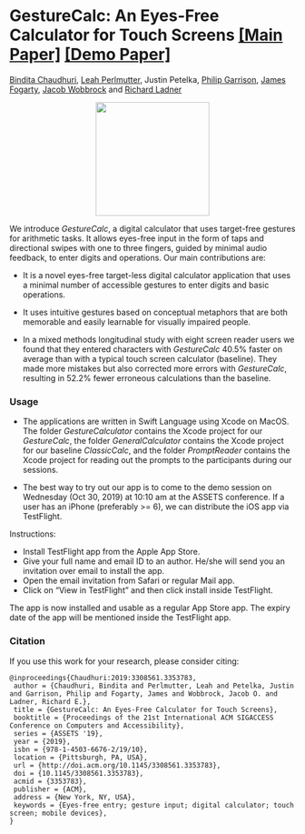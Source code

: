 # GestureCalc: An Eyes-Free Calculator for Touch Screens [[Main Paper]](https://homes.cs.washington.edu/~bindita/papers/gesturecalc_assets19.pdf) [[Demo Paper]](https://homes.cs.washington.edu/~bindita/papers/gesturecalc_assets19_demo.pdf)


[Bindita Chaudhuri](https://homes.cs.washington.edu/~bindita/), [Leah Perlmutter](https://homes.cs.washington.edu/~lrperlmu/), Justin Petelka, [Philip Garrison](https://philipgarrison.com/), [James Fogarty](https://homes.cs.washington.edu/~jfogarty/), [Jacob Wobbrock](https://faculty.washington.edu/wobbrock/) and [Richard Ladner](https://www.cs.washington.edu/people/faculty/ladner)

<p align="center"> 
<img src="https://homes.cs.washington.edu/~bindita/images/gesturecalcproject.gif" width="200px">
</p>

We introduce <i>GestureCalc</i>, a digital calculator that uses target-free gestures for arithmetic tasks. It allows eyes-free input in the form of taps and directional swipes with one to three fingers, guided by minimal audio feedback, to enter digits and operations. Our main contributions are:

* It is a novel eyes-free target-less digital calculator application that uses a minimal number of accessible gestures to enter digits and basic operations.

* It uses intuitive gestures based on conceptual metaphors that are both memorable and easily learnable for visually impaired people.

* In a mixed methods longitudinal study with eight screen reader users we found that they  entered characters with <i>GestureCalc</i> 40.5\% faster on average than with a typical touch screen calculator (baseline). They made more mistakes but also corrected more errors with <i>GestureCalc</i>, resulting in 52.2\% fewer erroneous calculations than the baseline.

### Usage

* The applications are written in Swift Language using Xcode on MacOS. The folder <i>GestureCalculator</i> contains the Xcode project for our <i>GestureCalc</i>, the folder <i>GeneralCalculator</i> contains the Xcode project for our baseline <i>ClassicCalc</i>, and the folder <i>PromptReader</i> contains the Xcode project for reading out the prompts to the participants during our sessions.

* The best way to try out our app is to come to the demo session on Wednesday (Oct 30, 2019) at 10:10 am at the ASSETS conference. If a user has an iPhone (preferably >= 6), we can distribute the iOS app via TestFlight.

Instructions:

* Install TestFlight app from the Apple App Store.
* Give your full name and email ID to an author. He/she will send you an invitation over email to install the app.
* Open the email invitation from Safari or regular Mail app.
* Click on “View in TestFlight” and then click install inside TestFlight. 

The app is now installed and usable as a regular App Store app. The expiry date of the app will be mentioned inside the TestFlight app.


### Citation
If you use this work for your research, please consider citing:
```
@inproceedings{Chaudhuri:2019:3308561.3353783,
 author = {Chaudhuri, Bindita and Perlmutter, Leah and Petelka, Justin and Garrison, Philip and Fogarty, James and Wobbrock, Jacob O. and Ladner, Richard E.},
 title = {GestureCalc: An Eyes-Free Calculator for Touch Screens},
 booktitle = {Proceedings of the 21st International ACM SIGACCESS Conference on Computers and Accessibility},
 series = {ASSETS '19},
 year = {2019},
 isbn = {978-1-4503-6676-2/19/10},
 location = {Pittsburgh, PA, USA},
 url = {http://doi.acm.org/10.1145/3308561.3353783},
 doi = {10.1145/3308561.3353783},
 acmid = {3353783},
 publisher = {ACM},
 address = {New York, NY, USA},
 keywords = {Eyes-free entry; gesture input; digital calculator; touch screen; mobile devices},
}
```
